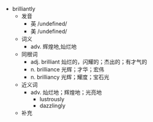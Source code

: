 - brilliantly
  - 发音
    - 英 /undefined/
    - 美 /undefined/
  - 词义
    - adv. 辉煌地,灿烂地
  - 同根词
    - adj. brilliant 灿烂的，闪耀的；杰出的；有才气的
    - n. brilliance 光辉；才华；宏伟
    - n. brilliancy 光辉；耀度；宝石光
  - 近义词
    - adv. 灿烂地；辉煌地；光亮地
      - lustrously
      - dazzlingly
  - 补充